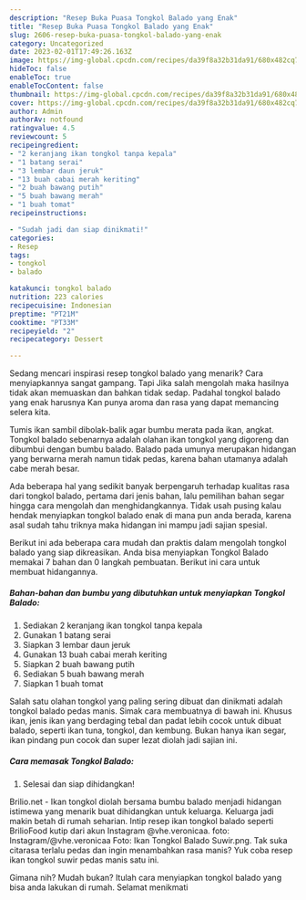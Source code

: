 ```yaml
---
description: "Resep Buka Puasa Tongkol Balado yang Enak"
title: "Resep Buka Puasa Tongkol Balado yang Enak"
slug: 2606-resep-buka-puasa-tongkol-balado-yang-enak
category: Uncategorized
date: 2023-02-01T17:49:26.163Z
image: https://img-global.cpcdn.com/recipes/da39f8a32b31da91/680x482cq70/tongkol-balado-foto-resep-utama.jpg
hideToc: false
enableToc: true
enableTocContent: false
thumbnail: https://img-global.cpcdn.com/recipes/da39f8a32b31da91/680x482cq70/tongkol-balado-foto-resep-utama.jpg
cover: https://img-global.cpcdn.com/recipes/da39f8a32b31da91/680x482cq70/tongkol-balado-foto-resep-utama.jpg
author: Admin
authorAv: notfound
ratingvalue: 4.5
reviewcount: 5
recipeingredient:
- "2 keranjang ikan tongkol tanpa kepala"
- "1 batang serai"
- "3 lembar daun jeruk"
- "13 buah cabai merah keriting"
- "2 buah bawang putih"
- "5 buah bawang merah"
- "1 buah tomat"
recipeinstructions:

- "Sudah jadi dan siap dinikmati!"
categories:
- Resep
tags:
- tongkol
- balado

katakunci: tongkol balado 
nutrition: 223 calories
recipecuisine: Indonesian
preptime: "PT21M"
cooktime: "PT33M"
recipeyield: "2"
recipecategory: Dessert

---
```



Sedang mencari inspirasi resep tongkol balado yang menarik? Cara menyiapkannya sangat gampang. Tapi Jika salah mengolah maka hasilnya tidak akan memuaskan dan bahkan tidak sedap. Padahal tongkol balado yang enak harusnya Kan punya aroma dan rasa yang dapat memancing selera kita.


Tumis ikan sambil dibolak-balik agar bumbu merata pada ikan, angkat. Tongkol balado sebenarnya adalah olahan ikan tongkol yang digoreng dan dibumbui dengan bumbu balado. Balado pada umunya merupakan hidangan yang berwarna merah namun tidak pedas, karena bahan utamanya adalah cabe merah besar.

Ada beberapa hal yang sedikit banyak berpengaruh terhadap kualitas rasa dari tongkol balado, pertama dari jenis bahan, lalu pemilihan bahan segar hingga cara mengolah dan menghidangkannya. Tidak usah pusing kalau hendak menyiapkan tongkol balado enak di mana pun anda berada, karena asal sudah tahu triknya maka hidangan ini mampu jadi sajian spesial.


Berikut ini ada beberapa cara mudah dan praktis dalam mengolah tongkol balado yang siap dikreasikan. Anda bisa menyiapkan Tongkol Balado memakai 7 bahan dan 0 langkah pembuatan. Berikut ini cara untuk membuat hidangannya.

<!--inarticleads1-->

##### Bahan-bahan dan bumbu yang dibutuhkan untuk menyiapkan Tongkol Balado:

1. Sediakan 2 keranjang ikan tongkol tanpa kepala
1. Gunakan 1 batang serai
1. Siapkan 3 lembar daun jeruk
1. Gunakan 13 buah cabai merah keriting
1. Siapkan 2 buah bawang putih
1. Sediakan 5 buah bawang merah
1. Siapkan 1 buah tomat


Salah satu olahan tongkol yang paling sering dibuat dan dinikmati adalah tongkol balado pedas manis. Simak cara membuatnya di bawah ini. Khusus ikan, jenis ikan yang berdaging tebal dan padat lebih cocok untuk dibuat balado, seperti ikan tuna, tongkol, dan kembung. Bukan hanya ikan segar, ikan pindang pun cocok dan super lezat diolah jadi sajian ini. 

<!--inarticleads2-->

##### Cara memasak Tongkol Balado:


1. Selesai dan siap dihidangkan!

Brilio.net - Ikan tongkol diolah bersama bumbu balado menjadi hidangan istimewa yang menarik buat dihidangkan untuk keluarga. Keluarga jadi makin betah di rumah seharian. Intip resep ikan tongkol balado seperti BrilioFood kutip dari akun Instagram @vhe.veronicaa. foto: Instagram/@vhe.veronicaa Foto: Ikan Tongkol Balado Suwir.png. Tak suka citarasa terlalu pedas dan ingin menambahkan rasa manis? Yuk coba resep ikan tongkol suwir pedas manis satu ini. 

Gimana nih? Mudah bukan? Itulah cara menyiapkan tongkol balado yang bisa anda lakukan di rumah. Selamat menikmati
